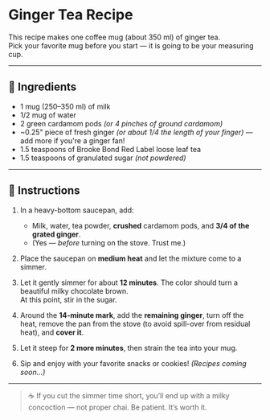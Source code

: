 # Ginger Tea Recipe

This recipe makes one coffee mug (about 350 ml) of ginger tea.  
Pick your favorite mug before you start — it is going to be your measuring cup. 

---

## 🔪 Ingredients

- 1 mug (250–350 ml) of milk
- 1/2 mug of water
- 2 green cardamom pods *(or 4 pinches of ground cardamom)*
- ~0.25" piece of fresh ginger *(or about 1/4 the length of your finger)* — add more if you're a ginger fan!
- 1.5 teaspoons of Brooke Bond Red Label loose leaf tea
- 1.5 teaspoons of granulated sugar *(not powdered)*

---

## 🔪 Instructions

1. In a heavy-bottom saucepan, add:
   - Milk, water, tea powder, **crushed** cardamom pods, and **3/4 of the grated ginger**.
   - (Yes — *before* turning on the stove. Trust me.)

2. Place the saucepan on **medium heat** and let the mixture come to a simmer.

3. Let it gently simmer for about **12 minutes**. The color should turn a beautiful milky chocolate brown.  
   At this point, stir in the sugar.

4. Around the **14-minute mark**, add the **remaining ginger**, turn off the heat, remove the pan from the stove (to avoid spill-over from residual heat), and **cover it**.

5. Let it steep for **2 more minutes**, then strain the tea into your mug.

6. Sip and enjoy with your favorite snacks or cookies! *(Recipes coming soon...)*

---

> ☕ If you cut the simmer time short, you’ll end up with a milky concoction — not proper chai. Be patient. It’s worth it.
